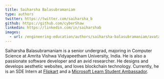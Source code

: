 ```yaml
---
title: Saiharsha Balasubramaniam
type: authors
twitter: https://twitter.com/saiharsha_b
github: https://github.com/cyberShaw
linkedin: https://linkedin.com/in/saiharshab
images:
  - url: /engineering-education/authors/saiharsha-balasubramaniam/avatar.jpg 
---
```

Saiharsha Balasubramaniam is a senior undergrad, majoring in Computer Science at Amrita Vishwa Vidyapeetham University, India. He is also a passionate software developer and an avid researcher. He designs and develops aesthetic websites, and loves blockchain technology. Currently, he is an SDE Intern at [Flipkart](https://tech.flipkart.com/) and a [Microsoft Learn Student Ambassador](https://studentambassadors.microsoft.com/).
